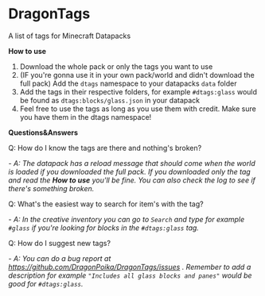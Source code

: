 # DragonTags
A list of tags for Minecraft Datapacks

**How to use**

1. Download the whole pack or only the tags you want to use
2. (IF you're gonna use it in your own pack/world and didn't download the full pack) Add the ```dtags``` namespace to your datapacks ```data``` folder
3. Add the tags in their respective folders, for example ```#dtags:glass``` would be found as ```dtags:blocks/glass.json``` in your datapack
4. Feel free to use the tags as long as you use them with credit. Make sure you have them in the dtags namespace!

**Questions&Answers**

Q: How do I know the tags are there and nothing's broken?

_- A: The datapack has a reload message that should come when the world is loaded if you downloaded the full pack. If you downloaded only the tag and read the **How to use** you'll be fine. You can also check the log to see if there's something broken._

Q: What's the easiest way to search for item's with the tag?

_- A: In the creative inventory you can go to ```Search``` and type for example ```#glass``` if you're looking for blocks in the ```#dtags:glass``` tag._

Q: How do I suggest new tags?

_- A: You can do a bug report at https://github.com/DragonPoika/DragonTags/issues . Remember to add a  description for example ```"Includes all glass blocks and panes"``` would be good for ```#dtags:glass```._
